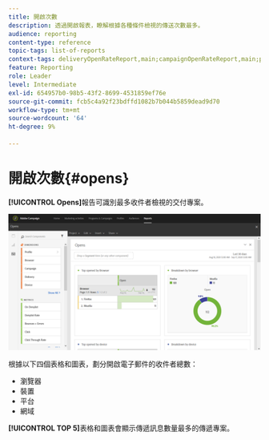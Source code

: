 ```yaml
---
title: 開啟次數
description: 透過開啟報表，瞭解根據各種條件檢視的傳送次數最多。
audience: reporting
content-type: reference
topic-tags: list-of-reports
context-tags: deliveryOpenRateReport,main;campaignOpenRateReport,main;programOpenRateReport,main
feature: Reporting
role: Leader
level: Intermediate
exl-id: 654957b0-98b5-43f2-8699-4531859ef76e
source-git-commit: fcb5c4a92f23bdffd1082b7b044b5859dead9d70
workflow-type: tm+mt
source-wordcount: '64'
ht-degree: 9%

---
```


# 開啟次數{#opens}

**[!UICONTROL Opens]**&#x200B;報告可識別最多收件者檢視的交付專案。

![](assets/delivery_reports_opens.png)

根據以下四個表格和圖表，劃分開啟電子郵件的收件者總數：

* 瀏覽器
* 裝置
* 平台
* 網域

**[!UICONTROL TOP 5]**&#x200B;表格和圖表會顯示傳遞訊息數量最多的傳遞專案。
